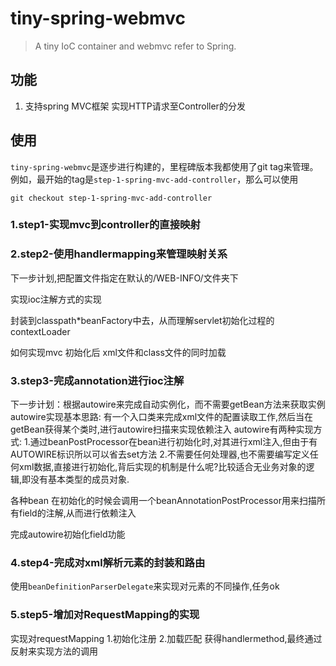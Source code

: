 tiny-spring-webmvc
=======

>A tiny IoC container and webmvc refer to Spring.

## 功能

1. 支持spring MVC框架 实现HTTP请求至Controller的分发

## 使用

`tiny-spring-webmvc`是逐步进行构建的，里程碑版本我都使用了git tag来管理。例如，最开始的tag是`step-1-spring-mvc-add-controller`，那么可以使用

	git checkout step-1-spring-mvc-add-controller

### 1.step1-实现mvc到controller的直接映射

### 2.step2-使用handlermapping来管理映射关系

下一步计划,把配置文件指定在默认的/WEB-INFO/文件夹下

实现ioc注解方式的实现

封装到classpath*beanFactory中去，从而理解servlet初始化过程的contextLoader

如何实现mvc 初始化后 xml文件和class文件的同时加载

### 3.step3-完成annotation进行ioc注解

下一步计划：根据autowire来完成自动实例化，而不需要getBean方法来获取实例
autowire实现基本思路:
有一个入口类来完成xml文件的配置读取工作,然后当在getBean获得某个类时,进行autowire扫描来实现依赖注入
autowire有两种实现方式:
1.通过beanPostProcessor在bean进行初始化时,对其进行xml注入,但由于有AUTOWIRE标识所以可以省去set方法
2.不需要任何处理器,也不需要编写定义任何xml数据,直接进行初始化,背后实现的机制是什么呢?比较适合无业务对象的逻辑,即没有基本类型的成员对象.

各种bean 在初始化的时候会调用一个beanAnnotationPostProcessor用来扫描所有field的注解,从而进行依赖注入

完成autowire初始化field功能

### 4.step4-完成对xml解析元素的封装和路由
使用`beanDefinitionParserDelegate`来实现对元素的不同操作,任务ok

### 5.step5-增加对RequestMapping的实现
实现对requestMapping 1.初始化注册 2.加载匹配 
获得handlermethod,最终通过反射来实现方法的调用
